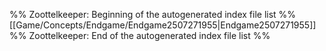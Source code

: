 %% Zoottelkeeper: Beginning of the autogenerated index file list  %%
 [[Game/Concepts/Endgame/Endgame2507271955|Endgame2507271955]]
%% Zoottelkeeper: End of the autogenerated index file list  %%
